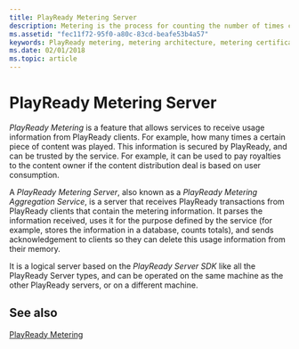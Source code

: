 ```yaml
---
title: PlayReady Metering Server
description: Metering is the process for counting the number of times content is played.
ms.assetid: "fec11f72-95f0-a80c-83cd-beafe53b4a57"
keywords: PlayReady metering, metering architecture, metering certificate acquisition
ms.date: 02/01/2018
ms.topic: article
---
```



# PlayReady Metering Server

*PlayReady Metering* is a feature that allows services to receive usage information from PlayReady clients. For example, how many times a certain piece of content was played. This information is secured by PlayReady, and can be trusted by the service. For example, it can be used to pay royalties to the content owner if the content distribution deal is based on user consumption.

A *PlayReady Metering Server*, also known as a *PlayReady Metering Aggregation Service*, is a server that receives PlayReady transactions from PlayReady clients that contain the metering information. It parses the information received, uses it for the purpose defined by the service (for example, stores the information in a database, counts totals), and sends acknowledgement to clients so they can delete this usage information from their memory.

It is a logical server based on the *PlayReady Server SDK* like all the PlayReady Server types, and can be operated on the same machine as the other PlayReady servers, or on a different machine.

## See also

[PlayReady Metering](../Features/metering.md)
